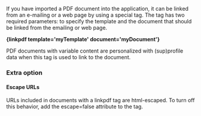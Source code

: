 If you have imported a PDF document into the application, it can be
linked from an e-mailing or a web page by using a special tag. The tag
has two required parameters: to specify the template and the document
that should be linked from the emailing or web page.

**{linkpdf template='myTemplate' document='myDocument'}**

PDF documents with variable content are personalized with (sup)profile
data when this tag is used to link to the document.

### Extra option

#### Escape URLs

URLs included in documents with a linkpdf tag are html-escaped. To turn
off this behavior, add the escape=false attribute to the tag.
